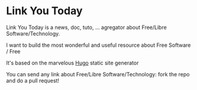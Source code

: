 # Link You Today

Link You Today is a news, doc, tuto, ... agregator about Free/Libre Software/Technology. 

I want to build the most wonderful and useful resource about Free Software / Free 

It's based on the marvelous [Hugo](https://gohugo.io/overview/introduction/) static site generator

You can send any link about Free/Libre Software/Technology: fork the repo and do a pull request!
